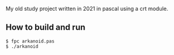 My old study project written in 2021 in pascal using a crt module.

## How to build and run

```console
$ fpc arkanoid.pas
$ ./arkanoid
```
